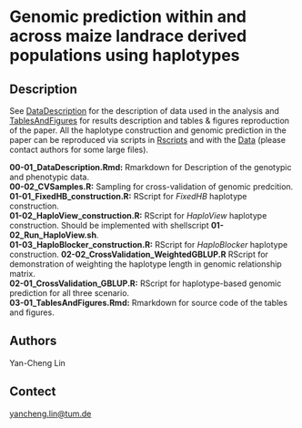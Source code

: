 # Genomic prediction within and across maize landrace derived populations using haplotypes

## Description
See [DataDescription](https://rawcdn.githack.com/yan-cheng-lin/HBGP/40cb36d1e8870949f0743163baff39827dcccbfa/Rscripts/00-01_DataDescription.html) for the description of data used in the analysis and [TablesAndFigures](https://rawcdn.githack.com/yan-cheng-lin/HBGP/da6186aa9a69f5cc2efc4a937681445fc9aebb54/Rscripts/03-01_TablesAndFigures.html) for results description and tables & figures reproduction of the paper. All the haplotype construction and genomic prediction in the paper can be reproduced via scripts in [Rscripts](https://github.com/yan-cheng-lin/HBGP/tree/main/Rscripts) and with the [Data](https://github.com/yan-cheng-lin/HBGP/tree/main/Data) \(please contact authors for some large files\).  

**00-01_DataDescription.Rmd:** Rmarkdown for Description of the genotypic and phenotypic data.  
**00-02_CVSamples.R:** Sampling for cross-validation of genomic predcition.  
**01-01_FixedHB_construction.R:** RScript for *FixedHB* haplotype construction.  
**01-02_HaploView_construction.R:** RScript for *HaploView* haplotype construction. Should be implemented with shellscript **01-02_Run_HaploView.sh**.  
**01-03_HaploBlocker_construction.R:** RScript for *HaploBlocker* haplotype construction. 
**02-02_CrossValidation_WeightedGBLUP.R** RScript for demonstration of weighting the haplotype length in genomic relationship matrix.  
**02-01_CrossValidation_GBLUP.R:** RScript for haplotype-based genomic prediction for all three scenario.  
**03-01_TablesAndFigures.Rmd:** Rmarkdown for source code of the tables and figures.  

## Authors
Yan-Cheng Lin

## Contect
yancheng.lin@tum.de
